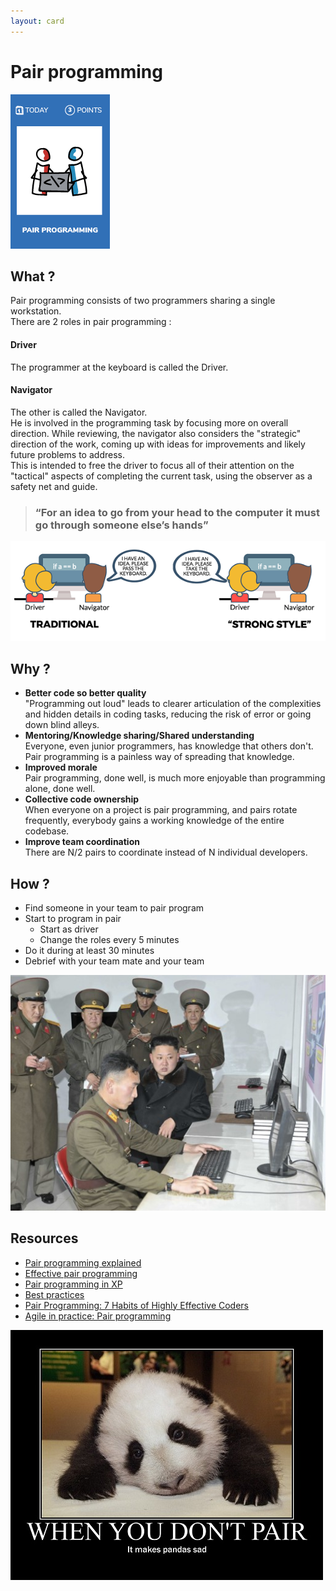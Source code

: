 ```yaml
---
layout: card
---
```


# Pair programming
![Pair program](images/pair-programming.png)

## What ?
Pair programming consists of two programmers sharing a single workstation.  
There are 2 roles in pair programming :

#### Driver
The programmer at the keyboard is called the Driver.

#### Navigator
The other is called the Navigator.  
He is involved in the programming task by focusing more on overall direction. While reviewing, the navigator also considers the "strategic" direction of the work, coming up with ideas for improvements and likely future problems to address.  
This is intended to free the driver to focus all of their attention on the "tactical" aspects of completing the current task, using the observer as a safety net and guide.

> ### “For an idea to go **from your head** to the computer it **must go through someone else’s hands**”

![Pair program](images/pair-programming2.png)

## Why ?
* **Better code so better quality**  
"Programming out loud" leads to clearer articulation of the complexities and hidden details in coding tasks, reducing the risk of error or going down blind alleys.
* **Mentoring/Knowledge sharing/Shared understanding**  
Everyone, even junior programmers, has knowledge that others don't. Pair programming is a painless way of spreading that knowledge.
* **Improved morale**  
Pair programming, done well, is much more enjoyable than programming alone, done well.
* **Collective code ownership**  
When everyone on a project is pair programming, and pairs rotate frequently, everybody gains a working knowledge of the entire codebase.
* **Improve team coordination**  
There are N/2 pairs to coordinate instead of N individual developers.

## How ?
* Find someone in your team to pair program
* Start to program in pair
    * Start as driver
    * Change the roles every 5 minutes
* Do it during at least 30 minutes
* Debrief with your team mate and your team

![Pair program](images/pair-programming3.jpg)

## Resources
* [Pair programming explained](https://www.agilealliance.org/glossary/pairing/#q=~(filters~(postType~(~'page~'post~'aa_book~'aa_event_session~'aa_experience_report~'aa_glossary~'aa_research_paper~'aa_video)~tags~(~'pair*20programming))~searchTerm~'~sort~false~sortDirection~'asc~page~1))
* [Effective pair programming](https://medium.com/@joonty/effective-pair-programming-601abb6b9fa)
* [Pair programming in XP](http://www.extremeprogramming.org/rules/pair.html)
* [Best practices](https://github.com/andela/bestpractices/wiki/Pair-Programming)
* [Pair Programming: 7 Habits of Highly Effective Coders](https://www.youtube.com/watch?v=5ySLQ5_cQ34&t=116s)
* [Agile in practice: Pair programming](https://www.youtube.com/watch?v=ET3Q6zNK3Io)

![Pair program](images/pair-programming1.jpg)
